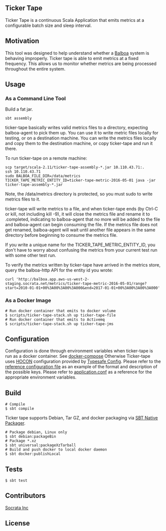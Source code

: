 ## Ticker Tape

Ticker Tape is a continuous Scala Application that emits metrics at a
configurable batch size and sleep interval.

## Motivation

This tool was designed to help understand whether a
[Balboa](https://github.com/socrata-platform/balboa) system is behaving
improperly.  Ticker tape is able to emit metrics at a fixed frequency.  This
allows us to monitor whether metrics are being processed throughout the entire
system.

## Usage

### As a Command Line Tool

Build a fat jar.

```
sbt assembly
```

ticker-tape basically writes valid metrics files to a directory, expecting
balboa-agent to pick them up. You can use it to write metric files locally for
testing, or on a destination machine. You can write the metrics files locally
and copy them to the destination machine, or copy ticker-tape and run it there.

To run ticker-tape on a remote machine:

```
scp target/scala-2.11/ticker-tape-assembly-*.jar 10.110.43.71:.
ssh 10.110.43.71
sudo BALBOA_FILE_DIR=/data/metrics TICKER_TAPE_METRIC_ENTITY_ID=ticker-tape-metric-2016-05-01 java -jar ticker-tape-assembly-*.jar
```

Note, the /data/metrics directory is protected, so you must sudo to write
metrics files to it.

ticker-tape will write metrics to a file, and when ticker-tape ends (by Ctrl-C
or kill, not including kill -9), it will close the metrics file and rename it
to .completed, indicating to balboa-agent that no more will be added to the
file and balboa-agent can begin consuming the file. If the metrics file does
not get renamed, balboa-agent will wait until another file appears in the same
directory before beginning to consume the metrics file.

If you write a unique name for the TICKER_TAPE_METRIC_ENTITY_ID, you don't have
to worry about confusing the metrics from your current test run with some other
test run.

To verify the metrics written by ticker-tape have arrived in the metrics store,
query the balboa-http API for the entity id you wrote:

```
curl 'http://balboa.app.aws-us-west-2-staging.socrata.net/metrics/ticker-tape-metric-2016-05-01/range?start=2010-01-01+00%3A00%3A00%3A000&end=2017-01-01+00%3A00%3A00%3A000'
```

### As a Docker Image

```
# Run docker container that emits to docker volume
$ scripts/ticker-tape-stack.sh up ticker-tape-file
# Run docker container that emits to Activemq
$ scripts/ticker-tape-stack.sh up ticker-tape-jms
```

## Configuration

Configuration is done through environment variables when ticker-tape is run as
a docker container.  See [docker-compose](docker-compose.yml) Otherwise
Ticker-tape uses
[HOCON](https://github.com/typesafehub/config/blob/master/HOCON.md)
configuration provided by [Typesafe
Config](https://github.com/typesafehub/config).  Please refer to the [reference
configuration file](src/main/resources/reference.conf) as an example of the
format and description of the possible keys.  Please refer to
[application.conf](src/main/resources/application.conf) as a reference for the
appropriate environment variables.

## Build

```
# Compile
$ sbt compile
```

Ticker tape supports Debian, Tar GZ, and docker packaging via [SBT Native
Packager](http://www.scala-sbt.org/sbt-native-packager/).

```
# Package debian, Linux only
$ sbt debian:packageBin
# Package *.xz
$ sbt universal:packageXzTarball
# Build and push docker to local docker daemon
$ sbt docker:publishLocal
```

## Tests

```
$ sbt test
```

## Contributors

[Socrata Inc](www.socrata.com)

## License
